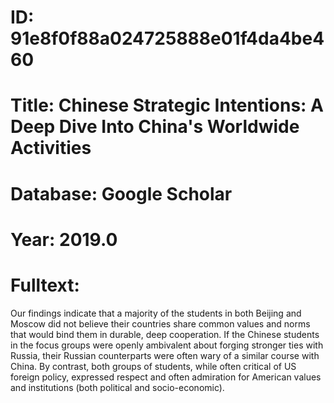# ID: 91e8f0f88a024725888e01f4da4be460
# Title: Chinese Strategic Intentions: A Deep Dive Into China's Worldwide Activities
# Database: Google Scholar
# Year: 2019.0
# Fulltext:
Our findings indicate that a majority of the students in both Beijing and Moscow did not believe their countries share common values and norms that would bind them in durable, deep cooperation.
If the Chinese students in the focus groups were openly ambivalent about forging stronger ties with Russia, their Russian counterparts were often wary of a similar course with China.
By contrast, both groups of students, while often critical of US foreign policy, expressed respect and often admiration for American values and institutions (both political and socio-economic).